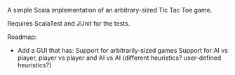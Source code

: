 A simple Scala implementation of an arbitrary-sized Tic Tac Toe game. 

Requires ScalaTest and JUnit for the tests.

Roadmap: 
* Add a GUI that has:
Support for arbitrarily-sized games
Support for AI vs player, player vs player and AI vs AI (different heuristics? user-defined heuristics?)
